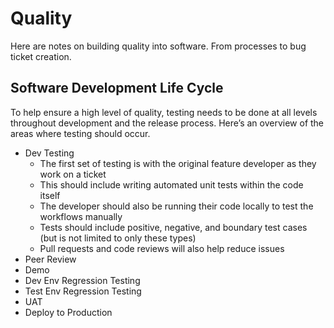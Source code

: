 # Quality

Here are notes on building quality into software. From processes to bug ticket creation.

## Software Development Life Cycle

To help ensure a high level of quality, testing needs to be done at all levels throughout development and the release process. Here’s an overview of the areas where testing should occur.

- Dev Testing
    - The first set of testing is with the original feature developer as they work on a ticket
    - This should include writing automated unit tests within the code itself
    - The developer should also be running their code locally to test the workflows manually
    - Tests should include positive, negative, and boundary test cases (but is not limited to only these types)
    - Pull requests and code reviews will also help reduce issues
- Peer Review
- Demo
- Dev Env Regression Testing
- Test Env Regression Testing
- UAT
- Deploy to Production
